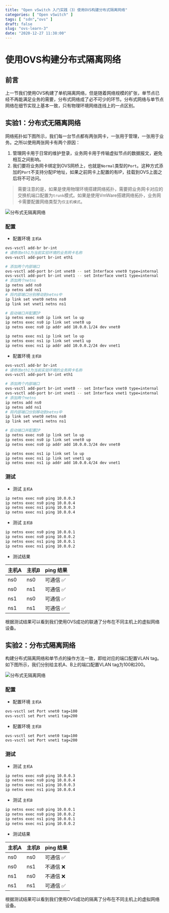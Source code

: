 ```yaml
---
title: "Open vSwitch 入门实践（3）使用OVS构建分布式隔离网络"
categories: [ "Open vSwitch" ]
tags: [ "sdn","ovs" ]
draft: false
slug: "ovs-learn-3"
date: "2020-12-27 11:38:00"
---
```


# 使用OVS构建分布式隔离网络

## 前言

上一节我们使用OVS构建了单机隔离网络，但是随着网络规模的扩张，单节点已经不再能满足业务的需要，分布式网络成了必不可少的环节。分布式网络与单节点网络在细节实现上基本一致，只有物理环境网络连线上的一点区别。

## 实验1：分布式无隔离网络

网络拓扑如下图所示，我们每一台节点都有两张网卡，一张用于管理，一张用于业务。之所以使用两张网卡有两个原因：
1. 管理网卡用于日常的维护登录，业务网卡用于传输虚拟节点的数据报文，避免相互之间影响。
2. 我们要将业务网卡绑定到OVS网桥上，也就是`Normal`类型的`Port`。这种方式添加的`Port`不支持分配IP地址，如果之前网卡上配置的有IP，挂载到OVS上面之后将不可访问。

> 需要注意的是，如果是使用物理环境搭建网络拓扑，需要把业务网卡对应的交换机端口配置为`trunk`模式。如果是使用VmWare搭建网络拓扑，业务网卡需要配置网络类型为`仅主机模式`。

![分布式无隔离网络](https://oss.typesafe.cn/ovs-di-network0.png?t=2)

### 配置
- 配置环境 `主机A`

``` bash
ovs-vsctl add-br br-int
# 请修改eth1为当前实验环境的业务网卡名称
ovs-vsctl add-port br-int eth1

# 添加两个内部端口
ovs-vsctl add-port br-int vnet0 -- set Interface vnet0 type=internal
ovs-vsctl add-port br-int vnet1 -- set Interface vnet1 type=internal
# 添加两个netns
ip netns add ns0
ip netns add ns1
# 将内部端口分别移动到netns中
ip link set vnet0 netns ns0
ip link set vnet1 netns ns1

# 启动端口并配置IP
ip netns exec ns0 ip link set lo up
ip netns exec ns0 ip link set vnet0 up
ip netns exec ns0 ip addr add 10.0.0.1/24 dev vnet0

ip netns exec ns1 ip link set lo up
ip netns exec ns1 ip link set vnet1 up
ip netns exec ns1 ip addr add 10.0.0.2/24 dev vnet1
```

- 配置环境 `主机B`

``` bash
ovs-vsctl add-br br-int
# 请修改eth1为当前实验环境的业务网卡名称
ovs-vsctl add-port br-int eth1

# 添加两个内部端口
ovs-vsctl add-port br-int vnet0 -- set Interface vnet0 type=internal
ovs-vsctl add-port br-int vnet1 -- set Interface vnet1 type=internal
# 添加两个netns
ip netns add ns0
ip netns add ns1
# 将内部端口分别移动到netns中
ip link set vnet0 netns ns0
ip link set vnet1 netns ns1

# 启动端口并配置IP
ip netns exec ns0 ip link set lo up
ip netns exec ns0 ip link set vnet0 up
ip netns exec ns0 ip addr add 10.0.0.3/24 dev vnet0

ip netns exec ns1 ip link set lo up
ip netns exec ns1 ip link set vnet1 up
ip netns exec ns1 ip addr add 10.0.0.4/24 dev vnet1
```

### 测试

- 测试 `主机A`

``` bash
ip netns exec ns0 ping 10.0.0.3
ip netns exec ns0 ping 10.0.0.4
ip netns exec ns1 ping 10.0.0.3
ip netns exec ns1 ping 10.0.0.4
```


- 测试 `主机B`

``` bash
ip netns exec ns0 ping 10.0.0.1
ip netns exec ns0 ping 10.0.0.2
ip netns exec ns1 ping 10.0.0.1
ip netns exec ns1 ping 10.0.0.2
```

- 测试结果

| 主机A | 主机B | ping 结果 |
| --- | --- | --- |
| ns0 | ns0 | 可通信 ✅ |
| ns0 | ns1 | 可通信 ✅ |
| ns1 | ns0 | 可通信 ✅ |
| ns1 | ns1 | 可通信 ✅ |

根据测试结果可以看到我们使用OVS成功的联通了分布在不同主机上的虚拟网络设备。

## 实验2：分布式隔离网络

构建分布式隔离网络和单节点的操作方法一致，即给对应的端口配置VLAN tag。如下图所示，我们分别给主机A、B上的端口配置VLAN tag为100和200。

![分布式无隔离网络](https://oss.typesafe.cn/ovs-di-network1.png?t=2)

### 配置

- 配置环境 `主机A`

``` bash
ovs-vsctl set Port vnet0 tag=100
ovs-vsctl set Port vnet1 tag=200
```

- 配置环境 `主机B`

``` bash
ovs-vsctl set Port vnet0 tag=100
ovs-vsctl set Port vnet1 tag=200
```

### 测试

- 测试 `主机A`

``` bash
ip netns exec ns0 ping 10.0.0.3
ip netns exec ns0 ping 10.0.0.4
ip netns exec ns1 ping 10.0.0.3
ip netns exec ns1 ping 10.0.0.4
```


- 测试 `主机B`

``` bash
ip netns exec ns0 ping 10.0.0.1
ip netns exec ns0 ping 10.0.0.2
ip netns exec ns1 ping 10.0.0.1
ip netns exec ns1 ping 10.0.0.2
```

- 测试结果

| 主机A | 主机B | ping 结果 |
| --- | --- | --- |
| ns0 | ns0 | 可通信 ✅ |
| ns0 | ns1 | 不通信 ❌ |
| ns1 | ns0 | 不通信 ❌|
| ns1 | ns1 | 可通信 ✅ |

根据测试结果可以看到我们使用OVS成功的隔离了分布在不同主机上的虚拟网络设备。